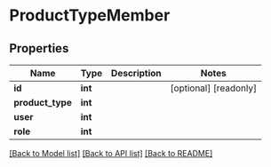 # ProductTypeMember

## Properties
Name | Type | Description | Notes
------------ | ------------- | ------------- | -------------
**id** | **int** |  | [optional] [readonly] 
**product_type** | **int** |  | 
**user** | **int** |  | 
**role** | **int** |  | 

[[Back to Model list]](../README.md#documentation-for-models) [[Back to API list]](../README.md#documentation-for-api-endpoints) [[Back to README]](../README.md)


